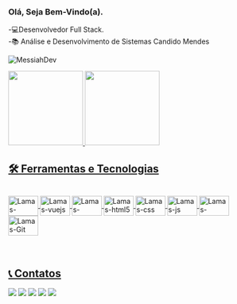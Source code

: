 ### Olá, Seja Bem-Vindo(a). 
-💻Desenvolvedor Full Stack.<br>
-📚 Análise e Desenvolvimento de Sistemas Candido Mendes<br>
<p align="left"> <img src="https://komarev.com/ghpvc/?username=nelson-ti&label=Profile%20views&color=0e75b6&style=flat" alt="MessiahDev" /> </p>

<div>
  <a href="https://github.com/MessiahDev">
  <img height="150em" src="https://github-readme-stats.vercel.app/api?username=MessiahDev&show_icons=true&theme=dark"/>
  <img height="150em" src="https://github-readme-stats.vercel.app/api/top-langs/?username=MessiahDev&layout=compact&langs_count=7&theme=dark"/>
</div>

## 🛠️ Ferramentas e Tecnologias

<div style="display: inline_block"><br>
  <img align="center" alt="Lamas-csharp" height="40" width="60" src="https://www.cdnlogo.com/logos/c/27/c.svg" />
  <img align="center" alt="Lamas-vuejs" height="40" width="60" src="https://cdn.jsdelivr.net/gh/devicons/devicon/icons/vuejs/vuejs-original-wordmark.svg" />
  <img align="center" alt="Lamas-vuetify" height="40" width="60" src="https://cdn.jsdelivr.net/gh/devicons/devicon/icons/vuetify/vuetify-original.svg" />
  <img align="center" alt="Lamas-html5" height="40" width="60" src="https://cdn.jsdelivr.net/gh/devicons/devicon/icons/html5/html5-plain-wordmark.svg" />
  <img align="center" alt="Lamas-css" height="40" width="60" src="https://cdn.jsdelivr.net/gh/devicons/devicon/icons/css3/css3-plain-wordmark.svg" />
  <img align="center" alt="Lamas-js" height="40" width="60" src="https://cdn.jsdelivr.net/gh/devicons/devicon/icons/javascript/javascript-plain.svg" />       
 <img align="center" alt="Lamas-typescript" height="40" width="60" src= "https://cdn.jsdelivr.net/gh/devicons/devicon/icons/typescript/typescript-original.svg" />
 <img align="center" alt="Lamas-Git" height="40" width="60" src= "https://cdn.jsdelivr.net/gh/devicons/devicon/icons/git/git-original.svg" />
</div>

<br>
<br>

## 📞 Contatos
<div> 
    <a href="https://www.https://www.linkedin.com/in/alex-alle-0a17a873/" target="_blank">
    <img src="https://img.shields.io/badge/-LinkedIn-%230077B5?style=for-the-badge&logo=linkedin&logoColor=white" target="_blank"></a> 
    <a href="https://t.me/Messias_Alex" target="_blank">
    <img src="https://img.shields.io/badge/Telegram-2CA5E0?style=for-the-badge&logo=telegram&logoColor=white" target="_blank"></a> 
     <a href="https://wa.me/5521979167300" target="_blank">
    <img src="https://img.shields.io/badge/WhatsApp-25D366?style=for-the-badge&logo=whatsapp&logoColor=white" target="_blank"></a> 
    <a href="https://www.https://www.instagram.com/messias.allex/" target="_blank">
    <img src="https://img.shields.io/badge/-Instagram-%23E4405F?style=for-the-badge&logo=instagram&logoColor=white" target="_blank"></a>
    <a href = "mailto:alexmessias_18@yahoo.com.br">
    <img src="https://img.shields.io/badge/-yahoo-%23333?style=for-the-badge&logo=yahoo&logoColor=white" target="_blank"></a>
    
  </div> 
    
  <br>

